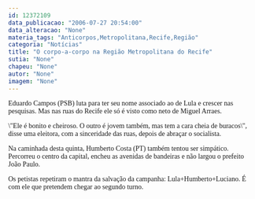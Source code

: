 ```yaml
---
id: 12372109
data_publicacao: "2006-07-27 20:54:00"
data_alteracao: "None"
materia_tags: "Anticorpos,Metropolitana,Recife,Região"
categoria: "Notícias"
title: "O corpo-a-corpo na Região Metropolitana do Recife"
sutia: "None"
chapeu: "None"
autor: "None"
imagem: "None"
---
```

<p><P><FONT face=Verdana>Eduardo Campos (PSB) luta para ter seu nome associado ao de Lula e crescer nas pesquisas. Mas nas ruas do Recife ele só é visto como neto de Miguel Arraes.</FONT></P></p>
<p><P><FONT face=Verdana>\"Ele é bonito e cheiroso. O outro é jovem também, mas tem a cara cheia de buracos\", disse uma eleitora, com a sinceridade das ruas, depois de abraçar o socialista.</FONT></P></p>
<p><P><FONT face=Verdana>Na caminhada desta quinta, Humberto Costa (PT) também tentou ser simpático. Percorreu o centro da capital, encheu as avenidas de bandeiras e não largou o prefeito João Paulo.</FONT></P></p>
<p><P><FONT face=Verdana>Os petistas&nbsp;repetiram o mantra da salvação da campanha: Lula+Humberto+Luciano. É com ele que pretendem chegar ao segundo turno.</FONT></P> </p>
